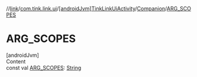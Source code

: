 //[link](../../../index.md)/[com.tink.link.ui](../../index.md)/[[androidJvm]TinkLinkUiActivity](../index.md)/[Companion](index.md)/[ARG_SCOPES](-a-r-g_-s-c-o-p-e-s.md)



# ARG_SCOPES  
[androidJvm]  
Content  
const val [ARG_SCOPES](-a-r-g_-s-c-o-p-e-s.md): [String](https://kotlinlang.org/api/latest/jvm/stdlib/kotlin/-string/index.html)  



